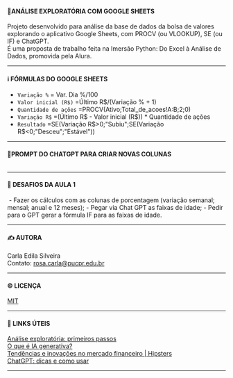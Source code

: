 #### 📑ANÁLISE EXPLORATÓRIA COM GOOGLE SHEETS

Projeto desenvolvido para análise da base de dados da bolsa de valores explorando o aplicativo Google Sheets, com PROCV (ou VLOOKUP), SE (ou IF) e ChatGPT.  
É uma proposta de trabalho feita na Imersão Python: Do Excel à Análise de Dados, promovida pela Alura.  
<img src=''>  

---

#### ℹ FÓRMULAS DO GOOGLE SHEETS
- `Variação %` = Var. Dia %/100
- `Valor inicial (R$)` =Último R$/(Variação % + 1)
- `Quantidade de ações` =PROCV(Ativo;Total_de_acoes!A:B;2;0)
- `Variação R$` =(Último R$ - Valor inicial (R$)) * Quantidade de ações
- `Resultado` =SE(Variação R$>0;"Subiu";SE(Variação R$<0;"Desceu";"Estável"))

---  

#### 💬PROMPT DO CHATGPT PARA CRIAR NOVAS COLUNAS  
<img src=''>  

---  

#### 🧠 DESAFIOS DA AULA 1
<img src=''>  
- Fazer os cálculos com as colunas de porcentagem (variação semanal; mensal; anual e 12 meses);
- Pegar via Chat GPT as faixas de idade;
- Pedir para o GPT gerar a fórmula IF para as faixas de idade.

---  

#### ✍️ AUTORA  
Carla Edila Silveira  
Contato: rosa.carla@pucpr.edu.br  

---

#### ©️ LICENÇA

[MIT](https://choosealicense.com/licenses/mit/)  

---  

#### 🔗 LINKS ÚTEIS  

[Análise exploratória: primeiros passos](https://www.alura.com.br/artigos/analise-exploratoria?_gl=1*v2kvnv*_ga*MTkyMTEwNTQ2Ni4xNzA5NTk0NTU0*_ga_1EPWSW3PCS*MTcxMTQxOTkxMS4yMy4wLjE3MTE0MTk5MTEuMC4wLjA.*_fplc*TmtySU9mMkZvOXRhNkJFTnpuTHRsSDFMdU5lM0YzcyUyRlNjaDFOQ3pqOWU3Tk1QZFJvZWJXMyUyQkRTYnElMkZEJTJCMlA5bjZ4ZTFvUnZQSzhzcEt0ZCUyQjhaUlM4NjZyRkloNGxFUHN5VXB6dWtFOHhJeGRJTXVBTTdBelo0dUk4M0FuQSUzRCUzRA..)  
[O que é IA generativa?](https://www.alura.com.br/artigos/inteligencia-artificial-ia-generativa-chatgpt-gpt-midjourney?_gl=1*ltt5gj*_ga*MTkyMTEwNTQ2Ni4xNzA5NTk0NTU0*_ga_1EPWSW3PCS*MTcxMTQyNjU5My4yNC4wLjE3MTE0MjY1OTMuMC4wLjA.*_fplc*TmtySU9mMkZvOXRhNkJFTnpuTHRsSDFMdU5lM0YzcyUyRlNjaDFOQ3pqOWU3Tk1QZFJvZWJXMyUyQkRTYnElMkZEJTJCMlA5bjZ4ZTFvUnZQSzhzcEt0ZCUyQjhaUlM4NjZyRkloNGxFUHN5VXB6dWtFOHhJeGRJTXVBTTdBelo0dUk4M0FuQSUzRCUzRA..)  
[Tendências e inovações no mercado financeiro | Hipsters](https://www.alura.com.br/podcast/hipsterstech-tendencias-e-inovacoes-no-mercado-financeiro-deep-dive-bradesco-1-hipsters-ponto-tech-361-a2326?_gl=1*ltt5gj*_ga*MTkyMTEwNTQ2Ni4xNzA5NTk0NTU0*_ga_1EPWSW3PCS*MTcxMTQyNjU5My4yNC4wLjE3MTE0MjY1OTMuMC4wLjA.*_fplc*TmtySU9mMkZvOXRhNkJFTnpuTHRsSDFMdU5lM0YzcyUyRlNjaDFOQ3pqOWU3Tk1QZFJvZWJXMyUyQkRTYnElMkZEJTJCMlA5bjZ4ZTFvUnZQSzhzcEt0ZCUyQjhaUlM4NjZyRkloNGxFUHN5VXB6dWtFOHhJeGRJTXVBTTdBelo0dUk4M0FuQSUzRCUzRA..)  
[ChatGPT: dicas e como usar](https://www.alura.com.br/artigos/chatgpt?_gl=1*1czxbrx*_ga*MTkyMTEwNTQ2Ni4xNzA5NTk0NTU0*_ga_1EPWSW3PCS*MTcxMTQyNjU5My4yNC4xLjE3MTE0MjY3MzguMC4wLjA.*_fplc*TmtySU9mMkZvOXRhNkJFTnpuTHRsSDFMdU5lM0YzcyUyRlNjaDFOQ3pqOWU3Tk1QZFJvZWJXMyUyQkRTYnElMkZEJTJCMlA5bjZ4ZTFvUnZQSzhzcEt0ZCUyQjhaUlM4NjZyRkloNGxFUHN5VXB6dWtFOHhJeGRJTXVBTTdBelo0dUk4M0FuQSUzRCUzRA..)  

---




